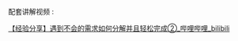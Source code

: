 配套讲解视频 : 

[【经验分享】遇到不会的需求如何分解并且轻松完成②_哔哩哔哩_bilibili](https://www.bilibili.com/video/BV1cG4y1a7SB?spm_id_from=333.999.0.0)